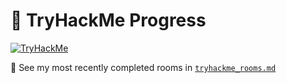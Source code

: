 # 🧠 TryHackMe Progress

[![TryHackMe](https://tryhackme-badges.s3.amazonaws.com/ampsy.png)](https://tryhackme.com/p/ampsy)

📜 See my most recently completed rooms in [`tryhackme_rooms.md`](tryhackme_rooms.md)
